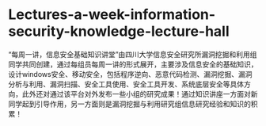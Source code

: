 # Lectures-a-week-information-security-knowledge-lecture-hall
“每周一讲，信息安全基础知识讲堂”由四川大学信息安全研究所漏洞挖掘和利用组同学共同创建，通过每组员每周一讲的形式展开，主要涉及信息安全的基础知识，设计windows安全、移动安全，包括程序逆向、恶意代码检测、漏洞挖掘、漏洞分析与利用、漏洞扫描、安全工具使用、安全工具开发、系统底层安全等具体方向，此外还对通过该平台对外发布一些小组的研究成果！通过知识讲座一方面对新同学起到引导作用，另一方面则是漏洞挖掘与利用研究组信息研究经验和知识的积累！
